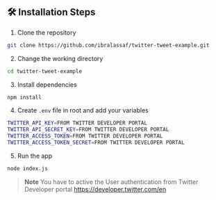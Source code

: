 
## 🛠️ Installation Steps

1. Clone the repository

```bash
git clone https://github.com/ibralassaf/twitter-tweet-example.git
```

2. Change the working directory

```bash
cd twitter-tweet-example
```

3. Install dependencies

```bash
npm install
```

4. Create `.env` file in root and add your variables

```bash
TWITTER_API_KEY=FROM TWITTER DEVELOPER PORTAL
TWITTER_API_SECRET_KEY=FROM TWITTER DEVELOPER PORTAL
TWITTER_ACCESS_TOKEN=FROM TWITTER DEVELOPER PORTAL
TWITTER_ACCESS_TOKEN_SECRET=FROM TWITTER DEVELOPER PORTAL

```

5. Run the app

```bash
node index.js
```

> **Note**
> You have to active the User authentication from Twitter Developer portal https://developer.twitter.com/en
